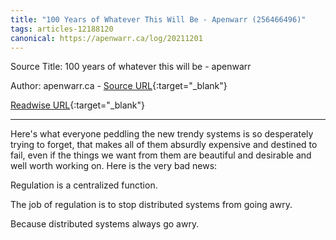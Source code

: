 ```yaml
---
title: "100 Years of Whatever This Will Be - Apenwarr (256466496)"
tags: articles-12188120
canonical: https://apenwarr.ca/log/20211201
---
```


Source Title: 100 years of whatever this will be - apenwarr

Author: apenwarr.ca - [Source URL](https://apenwarr.ca/log/20211201){:target="_blank"}

[Readwise URL](https://readwise.io/open/256466496){:target="_blank"}

---

Here's what everyone peddling the new trendy systems is so desperately trying to forget, that makes all of them absurdly expensive and destined to fail, even if the things we want from them are beautiful and desirable and well worth working on. Here is the very bad news:

Regulation is a centralized function.

The job of regulation is to stop distributed systems from going awry.

Because distributed systems always go awry.
